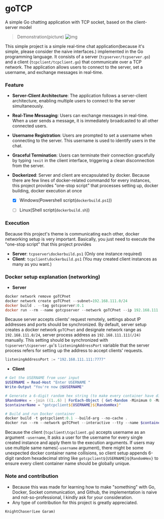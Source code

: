 # goTCP
A simple Go chatting application with TCP socket, based on the client-server model

> Demonstration(picture)
![img](./READMEasset/figure1.png)

This simple project is a simple real-time chat application(because it's simple, please consider the naive interfaces.) implemented in the Go programming language. It consists of a server (`tcpserver/tcpserver.go`) and a client (`tcpclient/tcpclient.go`) that communicate over a TCP network. The application allows users to connect to the server, set a username, and exchange messages in real-time.

### Feature
* **Server-Client Architecture**: The application follows a server-client architecture, enabling multiple users to connect to the server simultaneously.

* **Real-Time Messaging**: Users can exchange messages in real-time. When a user sends a message, it is immediately broadcasted to all other connected users.

* **Username Registration**: Users are prompted to set a username when connecting to the server. This username is used to identify users in the chat.

* **Graceful Termination**: Users can terminate their connection gracefully by typing `!exit` in the client interface, triggering a clean disconnection from the server.

* **Dockerized**: Server and client are encapsulated by docker. Because there are few lines of docker-related commandd for every instances, this project provides "one-stop script" that processes setting up, docker building, docker execution at once
    * [x] Windows(Powershell script(`dockerbuild.ps1`))
    * [ ] Linux(Shell script(`dockerbuild.sh`))


### Execution
Because this project's theme is communicating each other, docker networking setup is very important. Basically, you just need to execute the "one-stop script" that this project provides
* **Server**: `tcpserver\dockerbuild.ps1` (Only one instance required)
* **Client**: `tcpclient\dockerbuild.ps1` (You may created client instances as many as you want.)

### Docker setup explanation (networking)
* **Server**
```powershell
docker network remove goTCPnet
docker network create goTCPnet --subnet=192.168.111.0/24
docker build . --tag gotcpserver:0.1
docker run --rm --name gotcpserver --network goTCPnet --ip 192.168.111.111 -p 7777:7777 gotcpserver:0.1
```
Because server accepts clients' request remotely, settings about IP addresses and ports should be synchronized. By default, server setup creates a docker network `goTCPnet` and designate network range as `192.168.111.0/24`, server process address as `192.168.111.111(/24)` manually. This setting should be synchronized with `tcpserver\tcpserver.go`'s `listeningAddressPort` variable that the server process refers for setting up the address to accept clients' requests.
```go
listeningAddressPort := "192.168.111.111:7777"
```

* **Client**
```powershell
# Get the USERNAME from user input
$USERNAME = Read-Host "Enter USERNAME "
Write-Output "You're now @$USERNAME"

# Generate a 6-digit random hex string (to make every container have different container names)
$RandomHex = -join ((1..6) | ForEach-Object { Get-Random -Minimum 0 -Maximum 16 } | ForEach-Object { $_.ToString("X") })
$containerName = "gotcpclient${USERNAME}${RandomHex}"

# Build and run Docker container
docker build -t gotcpclient:0.1 --build-arg --no-cache .
docker run --rm --network goTCPnet --interactive --tty --name $containerName gotcpclient:0.1 ./tcpclient -username $USERNAME
```
Because the client (`tcpclient\tcpclient.go`) accepts username as an argument `-username`, It asks a user for the username for every single created instance and apply them to the execution arguments. If users may use multiple same names(`-username` argument), there might be some unexpected docker container name collisions, so client setup appends 6-digit random hexadecimal string like `gotcpclient${USERNAME}${RandomHex}` to ensure every client container name should be globally unique.

### Note and contribution
* Because this was made for learning how to make "something" with Go, Docker, Socket communication, and Github, the implementation is naive and not-so-professional, I kindly ask for your consideration.
* Any type of contribution for this project is greatly appreciated.


`KnightChaser(Lee Garam)`